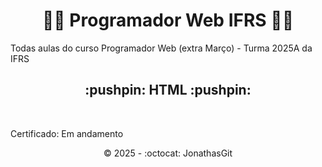 


<h1 align="center">🚧🚀 Programador Web IFRS 🚀🚧</h1>



Todas aulas do curso Programador Web (extra Março) - Turma 2025A da IFRS



<h2 align="center"> :pushpin: HTML :pushpin:<br></h2>
<br>

Certificado:  Em andamento<br>
 

<p align="center">©️ 2025 - :octocat: JonathasGit</p>
